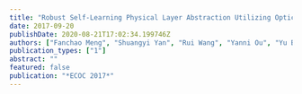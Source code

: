 ```yaml
---
title: "Robust Self-Learning Physical Layer Abstraction Utilizing Optical Performance Monitoring and Markov Chain Monte Carlo"
date: 2017-09-20
publishDate: 2020-08-21T17:02:34.199746Z
authors: ["Fanchao Meng", "Shuangyi Yan", "Rui Wang", "Yanni Ou", "Yu Bi", "Reza Nejabati", "Dimitra Simeonidou"]
publication_types: ["1"]
abstract: ""
featured: false
publication: "*ECOC 2017*"
---
```


